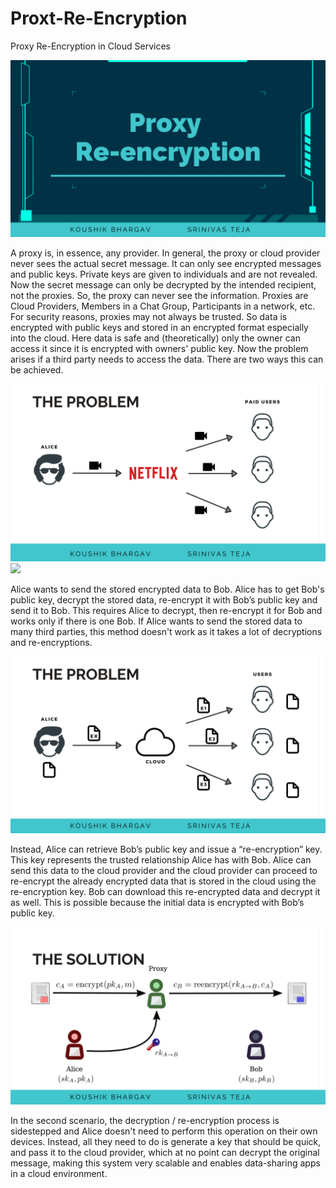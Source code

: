 # Proxt-Re-Encryption

Proxy Re-Encryption in Cloud Services

![](Proxy%20Renecryption/1.png)

A proxy is, in essence, any provider. In general, the proxy or cloud provider never sees the actual secret message. It can only see encrypted messages and public keys. Private keys are given to individuals and are not revealed. Now the secret message can only be decrypted by the intended recipient, not the proxies. So, the proxy can never see the information. Proxies are Cloud Providers, Members in a Chat Group, Participants in a network, etc. For security reasons, proxies may not always be trusted. So data is encrypted with public keys and stored in an encrypted format especially into the cloud. Here data is safe and (theoretically) only the owner can access it since it is encrypted with owners' public key. Now the problem arises if a third party needs to access the data. There are two ways this can be achieved.

![](Proxy%20Renecryption/4.png)
![](Proxy%20Reencryption/5.png)

Alice wants to send the stored encrypted data to Bob. Alice has to get Bob's public key, decrypt the stored data, re-encrypt it with Bob’s public key and send it to Bob. This requires Alice to decrypt, then re-encrypt it for Bob and works only if there is one Bob. If Alice wants to send the stored data to many third parties, this method doesn't work as it takes a lot of decryptions and re-encryptions.

![](Proxy%20Renecryption/3.png)

Instead, Alice can retrieve Bob’s public key and issue a “re-encryption” key. This key represents the trusted relationship Alice has with Bob. Alice can send this data to the cloud provider and the cloud provider can proceed to re-encrypt the already encrypted data that is stored in the cloud using the re-encryption key. Bob can download this re-encrypted data and decrypt it as well. This is possible because the initial data is encrypted with Bob’s public key.

![](Proxy%20Renecryption/6.png)

In the second scenario, the decryption / re-encryption process is sidestepped and Alice doesn't need to perform this operation on their own devices. Instead, all they need to do is generate a key that should be quick, and pass it to the cloud provider, which at no point can decrypt the original message, making this system very scalable and enables data-sharing apps in a cloud environment.


